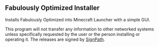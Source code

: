 ## Fabulously Optimized Installer

Installs Fabulously Optimized into Minecraft Launcher with a simple GUI.

This program will not transfer any information to other networked systems unless specifically requested by the user or the person installing or operating it. The releases are signed by [SignPath](https://signpath.org/).
